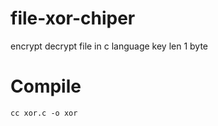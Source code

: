 # file-xor-chiper
encrypt decrypt file in c language key len 1 byte

# Compile

```
cc xor.c -o xor
```


